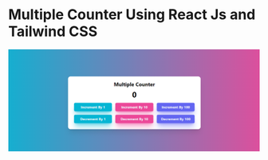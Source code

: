 # Multiple Counter Using React Js and Tailwind CSS

![multiple-counter](./src/assets/images/multiple-counter.png)
